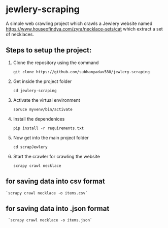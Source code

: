 # jewlery-scraping

A simple web crawling project which crawls a Jewlery website named https://www.houseofindya.com/zyra/necklace-sets/cat which extract a set of necklaces.

## Steps to setup the project:

1. Clone the repository using the command

   `git clone https://github.com/subhamyadav580/jewlery-scraping`

2. Get inside the project folder

   `cd jewlery-scraping`

3. Activate the virtual environment

    `soruce myvenv/bin/activate`

4. Install the dependenices

    `pip install -r requirements.txt`

5. Now get into the main project folder

     `cd scrapJewlery`

6. Start the crawler for crawling the website

    `scrapy crawl necklace`

## for saving data into csv format

    `scrapy crawl necklace -o items.csv`

## for saving data into .json format

     `scrapy crawl necklace -o items.json`
